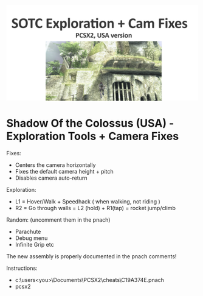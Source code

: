 
![](social_card_PNG.png)

# Shadow Of the Colossus (USA) - Exploration Tools + Camera Fixes

Fixes:

- Centers the camera horizontally
- Fixes the default camera height + pitch
- Disables camera auto-return

Exploration:

- L1 = Hover/Walk + Speedhack ( when walking, not riding )
- R2 = Go through walls
= L2 (hold) + R1(tap) = rocket jump/climb

Random:
(uncomment them in the pnach)
- Parachute
- Debug menu
- Infinite Grip
etc

The new assembly is properly documented in the pnach comments!

Instructions:
- c:\users\<you>\Documents\PCSX2\cheats\C19A374E.pnach
- pcsx2

